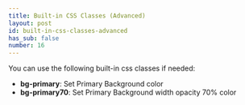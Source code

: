 ```yaml
---
title: Built-in CSS Classes (Advanced)
layout: post
id: built-in-css-classes-advanced
has_sub: false
number: 16
---
```


You can use the following built-in css classes if needed:

* **bg-primary**: Set Primary Background color
* **bg-primary70**: Set Primary Background width opacity 70% color

